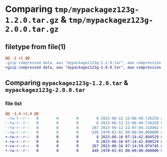 # Comparing `tmp/mypackagez123g-1.2.0.tar.gz` & `tmp/mypackagez123g-2.0.0.tar.gz`

## filetype from file(1)

```diff
@@ -1 +1 @@
-gzip compressed data, was "mypackagez123g-1.2.0.tar", max compression
+gzip compressed data, was "mypackagez123g-2.0.0.tar", max compression
```

## Comparing `mypackagez123g-1.2.0.tar` & `mypackagez123g-2.0.0.tar`

### file list

```diff
@@ -1,4 +1,4 @@
--rw-r--r--   0        0        0        0 2023-06-12 22:06:49.726259 mypackagez123g-1.2.0/README.md
--rw-r--r--   0        0        0        0 2023-06-12 22:06:49.726259 mypackagez123g-1.2.0/mypackagez123g/__init__.py
--rw-r--r--   0        0        0      267 2023-06-12 22:07:04.318462 mypackagez123g-1.2.0/pyproject.toml
--rw-r--r--   0        0        0      436 1970-01-01 00:00:00.000000 mypackagez123g-1.2.0/PKG-INFO
+-rw-r--r--   0        0        0        4 2023-06-16 07:14:42.894529 mypackagez123g-2.0.0/README.md
+-rw-r--r--   0        0        0        0 2023-06-16 07:14:42.898529 mypackagez123g-2.0.0/mypackagez123g/__init__.py
+-rw-r--r--   0        0        0      267 2023-06-16 07:14:59.074745 mypackagez123g-2.0.0/pyproject.toml
+-rw-r--r--   0        0        0      440 1970-01-01 00:00:00.000000 mypackagez123g-2.0.0/PKG-INFO
```

